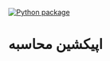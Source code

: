 [![Python package](https://github.com/hossien014/mohasebeh/actions/workflows/main.yml/badge.svg)](https://github.com/hossien014/mohasebeh/actions/workflows/main.yml)

# اپیکشین محاسبه  
